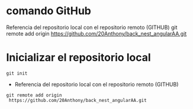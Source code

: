 # comando GitHub
Referencia del repositorio local con el repositorio remoto (GITHUB)
git remote add origin https://github.com/20Anthony/back_nest_angularAA.git

# Inicializar el repositorio local 
```
git init
```
- Referencia del repositorio local con el repositorio remoto
(GITHUB)
```
git remote add origin
 https://github.com/20Anthony/back_nest_angularAA.git
```